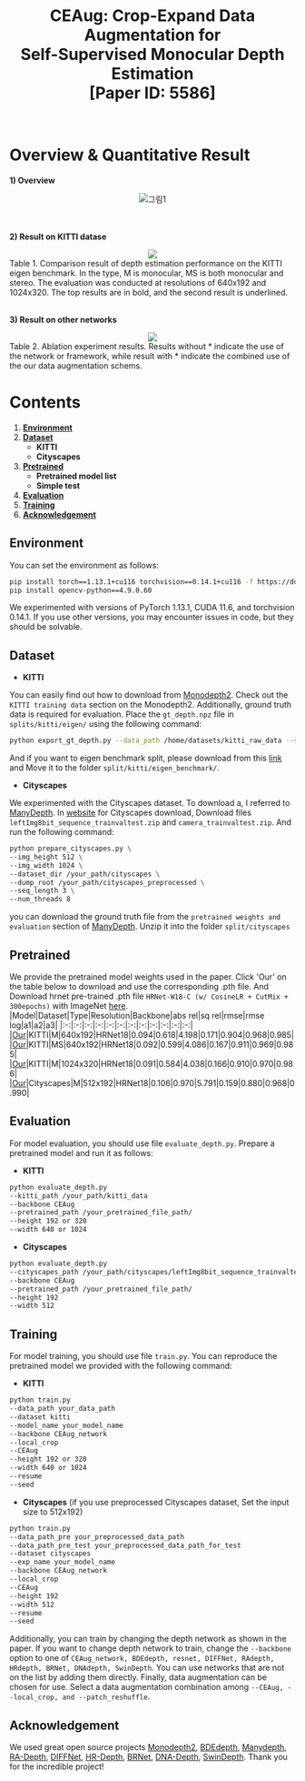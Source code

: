 <div align="center">
  <h1>CEAug: Crop-Expand Data Augmentation for
  <br>Self-Supervised Monocular Depth Estimation
  <br>[Paper ID: 5586]</h1>
</div>
<br>

    
# **Overview & Quantitative Result**

**1) Overview**

<div align="center">
  <img src="https://github.com/user-attachments/assets/cd00fb19-8305-43c3-9c53-65e017dae369" alt="그림1">
</div>
<br>
<br>


**2) Result on KITTI datase**

<div align="center">
  <img src="https://github.com/user-attachments/assets/2c17e76d-089f-4a09-b067-148b8d200f98">
</div>
Table 1. Comparison result of depth estimation performance on the KITTI eigen benchmark. In the type, M is monocular, MS is both
monocular and stereo. The evaluation was conducted at resolutions of 640x192 and 1024x320. The top results are in bold, and the second
result is underlined.
<br>
<br>

**3) Result on other networks**

<div align="center">
  <img src="https://github.com/user-attachments/assets/bcd1d66f-8637-4017-8c25-0ec38af3be45">
</div>
Table 2. Ablation experiment results. Results without * indicate the use of the network or framework, while result with * indicate the
combined use of the our data augmentation schems.

# Contents
1. **[Environment](#Environment)**
2. **[Dataset](#Dataset)**
    - **KITTI**
    - **Cityscapes**
3. **[Pretrained](#Pretrained)**
    - **Pretrained model list**
    - **Simple test**
4. **[Evaluation](#Evaluation)**
5. **[Training](#Training)**
6. **[Acknowledgement](#Acknowledgement)**

## Environment
You can set the environment as follows:
```bash
pip install torch==1.13.1+cu116 torchvision==0.14.1+cu116 -f https://download.pytorch.org/whl/torch_stable.html
pip install opencv-python==4.9.0.60
```
We experimented with versions of PyTorch 1.13.1, CUDA 11.6, and torchvision 0.14.1. If you use other versions, you may encounter issues in code, but they should be solvable.

## Dataset
- **KITTI**
  
You can easily find out how to download from [Monodepth2](https://github.com/nianticlabs/monodepth2?tab=readme-ov-file). Check out the `KITTI training data` section on the Monodepth2. Additionally, ground truth data is required for evaluation. Place the `gt_depth.npz` file in `splits/kitti/eigen/` using the following command:
```bash
python export_gt_depth.py --data_path /home/datasets/kitti_raw_data --split eigen
```
And if you want to eigen benchmark split, please download from this [link](https://www.dropbox.com/scl/fi/o5u5ed09oqp43kmnmdiec/gt_depths.npz?rlkey=akxiagrh1apal4btwnl7ag2fr&st=9p2pu5x9&dl=0) and Move it to the folder `split/kitti/eigen_benchmark/`.


- **Cityscapes**

We experimented with the Cityscapes dataset. To download a, I referred to [ManyDepth](https://github.com/nianticlabs/manydepth). In [website](https://www.cityscapes-dataset.com/) for Cityscapes download, Download files `leftImg8bit_sequence_trainvaltest.zip` and `camera_trainvaltest.zip`. And run the following command:
```bash
python prepare_cityscapes.py \
--img_height 512 \
--img_width 1024 \
--dataset_dir /your_path/cityscapes \
--dump_root /your_path/cityscapes_preprocessed \
--seq_length 3 \
--num_threads 8
```
you can download the ground truth file from the `pretrained weights and evaluation` section of [ManyDepth](https://github.com/nianticlabs/manydepth). Unzip it into the folder `split/cityscapes`
 

## Pretrained
We provide the pretrained model weights used in the paper. Click 'Our' on the table below to download and use the corresponding .pth file. And Download hrnet pre-trained .pth file `HRNet-W18-C (w/ CosineLR + CutMix + 300epochs)` with ImageNet [here](https://github.com/HRNet/HRNet-Image-Classification).
|Model|Dataset|Type|Resolution|Backbone|abs rel|sq rel|rmse|rmse log|a1|a2|a3|
|:-:|:-:|:-:|:-:|:-:|:-:|:-:|:-:|:-:|:-:|:-:|:-:|
|[Our](https://www.dropbox.com/scl/fi/swxs9vgyzbmybtgcrge68/CEAug_640x192_K.pth?rlkey=8fjyodd4qkngxcc8l3c9t18mg&st=6sp7forf&dl=0)|KITTI|M|640x192|HRNet18|0.094|0.618|4.198|0.171|0.904|0.968|0.985|
|[Our](https://www.dropbox.com/scl/fi/pnf61tksluqu521lb371s/CEAug_640x192_K_MS.pth?rlkey=clls7a19op35gj7199pa9ghav&st=4b17onbl&dl=0)|KITTI|MS|640x192|HRNet18|0.092|0.599|4.086|0.167|0.911|0.969|0.985|
|[Our](https://www.dropbox.com/scl/fi/7ljg8oxfmxnoyc528l6oy/CEAug_1024x320_K.pth?rlkey=90bsu5hicpq42mws1rg8a3dhe&st=7v9tsm1f&dl=0)|KITTI|M|1024x320|HRNet18|0.091|0.584|4.038|0.166|0.910|0.970|0.986|
|[Our](https://www.dropbox.com/scl/fi/z780zsvzi9w3pumr4nazm/CEAug_512x192_CS.pth?rlkey=kyo8vpnfu4fe3e4yxrs85bbmf&st=ucg27bxo&dl=0)|Cityscapes|M|512x192|HRNet18|0.106|0.970|5.791|0.159|0.880|0.968|0.990|


## Evaluation
For model evaluation, you should use file `evaluate_depth.py`. Prepare a pretrained model and run it as follows:

- **KITTI**
```bash
python evaluate_depth.py
--kitti_path /your_path/kitti_data
--backbone CEAug
--pretrained_path /your_pretrained_file_path/
--height 192 or 320
--width 640 or 1024
```
- **Cityscapes**
```bash
python evaluate_depth.py
--cityscapes_path /your_path/cityscapes/leftImg8bit_sequence_trainvaltest/
--backbone CEAug
--pretrained_path /your_pretrained_file_path/
--height 192
--width 512
```

## Training
For model training, you should use file `train.py`. You can reproduce the pretrained model we provided with the following command:

- **KITTI**
```bash
python train.py
--data_path your_data_path
--dataset kitti
--model_name your_model_name
--backbone CEAug_network 
--local_crop
--CEAug
--height 192 or 320
--width 640 or 1024
--resume 
--seed
```
- **Cityscapes**
(if you use preprocessed Cityscapes dataset, Set the input size to 512x192)
```bash
python train.py 
--data_path_pre your_preprocessed_data_path
--data_path_pre_test your_preprocessed_data_path_for_test
--dataset cityscapes 
--exp_name your_model_name 
--backbone CEAug_network 
--local_crop 
--CEAug 
--height 192
--width 512
--resume 
--seed
```

Additionally, you can train by changing the depth network as shown in the paper. If you want to change depth network to train, change the `--backbone` option to one of `CEAug_network, BDEdepth, resnet, DIFFNet, RAdepth, HRdepth, BRNet, DNAdepth, SwinDepth`. You can use networks that are not on the list by adding them directly. Finally, data augmentation can be chosen for use. Select a data augmentation combination among `--CEAug, --local_crop, and --patch_reshuffle`.

## Acknowledgement
We used great open source projects [Monodepth2](https://github.com/nianticlabs/monodepth2?tab=readme-ov-file), [BDEdepth](https://github.com/LiuJF1226/BDEdepth/tree/master?tab=readme-ov-file#datasets), [Manydepth](https://github.com/nianticlabs/manydepth?tab=readme-ov-file), [RA-Depth](https://github.com/hmhemu/RA-Depth), [DIFFNet](https://github.com/brandleyzhou/DIFFNet), [HR-Depth](https://github.com/shawLyu/HR-Depth), [BRNet](https://github.com/wencheng256/BRNet), [DNA-Depth](https://github.com/boyagesmile/DNA-Depth), [SwinDepth](https://github.com/dsshim0125/SwinDepth). Thank you for the incredible project!
